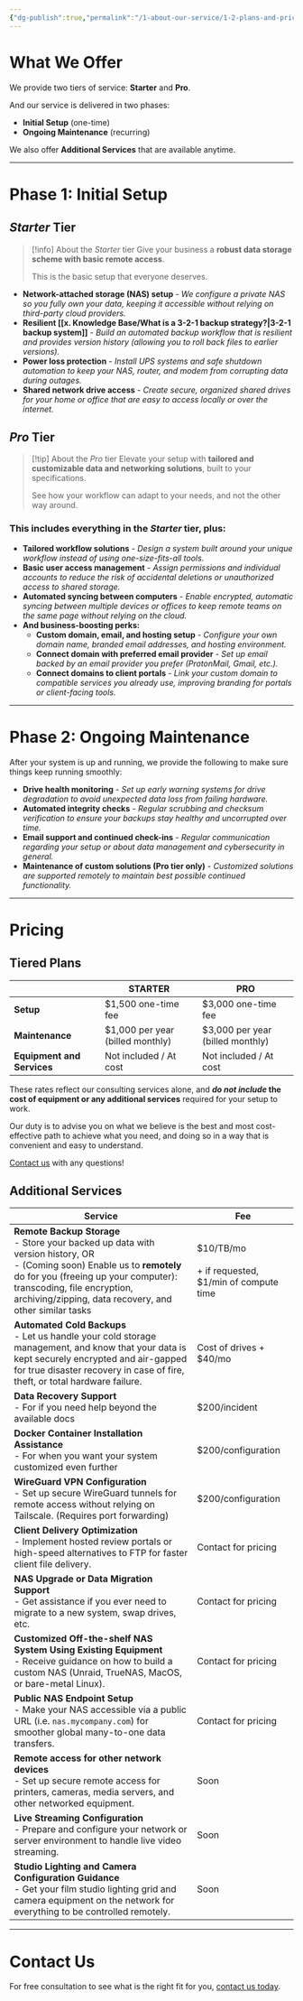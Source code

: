 ```yaml
---
{"dg-publish":true,"permalink":"/1-about-our-service/1-2-plans-and-pricing/"}
---
```


# What We Offer

We provide two tiers of service: **Starter** and **Pro**.

And our service is delivered in two phases:

- **Initial Setup** (one-time)
- **Ongoing Maintenance** (recurring)

We also offer **Additional Services** that are available anytime.

---
# Phase 1: Initial Setup

## *Starter* Tier

> [!info] About the *Starter* tier
> Give your business a **robust data storage scheme with basic remote access**.
> 
> This is the basic setup that everyone deserves.

- **Network-attached storage (NAS) setup** - *We configure a private NAS so you fully own your data, keeping it accessible without relying on third-party cloud providers.*
- **Resilient [[x. Knowledge Base/What is a 3-2-1 backup strategy?\|3-2-1 backup system]]** - *Build an automated backup workflow that is resilient and provides version history (allowing you to roll back files to earlier versions).*
- **Power loss protection** - *Install UPS systems and safe shutdown automation to keep your NAS, router, and modem from corrupting data during outages.*
- **Shared network drive access** - *Create secure, organized shared drives for your home or office that are easy to access locally or over the internet.*
## *Pro* Tier

> [!tip] About the *Pro* tier
> Elevate your setup with **tailored and customizable data and networking solutions**, built to your specifications.
> 
> See how your workflow can adapt to your needs, and not the other way around.

### This includes everything in the *Starter* tier, plus:

- **Tailored workflow solutions** - *Design a system built around your unique workflow instead of using one-size-fits-all tools.*
- **Basic user access management** - *Assign permissions and individual accounts to reduce the risk of accidental deletions or unauthorized access to shared storage.*
- **Automated syncing between computers** - *Enable encrypted, automatic syncing between multiple devices or offices to keep remote teams on the same page without relying on the cloud.*
- **And business-boosting perks:**
	- **Custom domain, email, and hosting setup** - *Configure your own domain name, branded email addresses, and hosting environment.*
	- **Connect domain with preferred email provider** - *Set up email backed by an email provider you prefer (ProtonMail, Gmail, etc.).*
	- **Connect domains to client portals** - *Link your custom domain to compatible services you already use, improving branding for portals or client-facing tools.*

---
# Phase 2: Ongoing Maintenance

After your system is up and running, we provide the following to make sure things keep running smoothly:

- **Drive health monitoring** - *Set up early warning systems for drive degradation to avoid unexpected data loss from failing hardware.*
- **Automated integrity checks** - *Regular scrubbing and checksum verification to ensure your backups stay healthy and uncorrupted over time.*
- **Email support and continued check-ins** - *Regular communication regarding your setup or about data management and cybersecurity in general.*
- **Maintenance of custom solutions (Pro tier only)** - *Customized solutions are supported remotely to maintain best possible continued functionality.*

---
# Pricing

## Tiered Plans

|                            | **STARTER**                      | **PRO**                          |
| -------------------------- | -------------------------------- | -------------------------------- |
| **Setup**                  | $1,500 one-time fee              | $3,000 one-time fee              |
| **Maintenance**            | $1,000 per year (billed monthly) | $3,000 per year (billed monthly) |
| **Equipment and Services** | Not included / At cost           | Not included / At cost           |

These rates reflect our consulting services alone, and ***do not include* the cost of equipment or any additional services** required for your setup to work.

Our duty is to advise you on what we believe is the best and most cost-effective path to achieve what you need, and doing so in a way that is convenient and easy to understand.

[Contact us](mailto:contact@strayframes.com) with any questions!

## Additional Services

| Service                                                                                                                                                                                                                                                         | Fee                                                       |
| --------------------------------------------------------------------------------------------------------------------------------------------------------------------------------------------------------------------------------------------------------------- | --------------------------------------------------------- |
| **Remote Backup Storage**  <br>- Store your backed up data with version history, OR<br>- (Coming soon) Enable us to **remotely** do for you (freeing up your computer): transcoding, file encryption, archiving/zipping, data recovery, and other similar tasks | $10/TB/mo<br>  <br>+ if requested, $1/min of compute time |
| **Automated Cold Backups**  <br>- Let us handle your cold storage management, and know that your data is kept securely encrypted and air-gapped for true disaster recovery in case of fire, theft, or total hardware failure.                                   | Cost of drives + $40/mo                                   |
| **Data Recovery Support**  <br>- For if you need help beyond the available docs                                                                                                                                                                                 | $200/incident                                             |
| **Docker Container Installation Assistance**<br>- For when you want your system customized even further                                                                                                                                                         | $200/configuration                                        |
| **WireGuard VPN Configuration**<br>- Set up secure WireGuard tunnels for remote access without relying on Tailscale. (Requires port forwarding)                                                                                                                 | $200/configuration                                        |
| **Client Delivery Optimization**<br>- Implement hosted review portals or high-speed alternatives to FTP for faster client file delivery.                                                                                                                        | Contact for pricing                                       |
| **NAS Upgrade or Data Migration Support**<br>- Get assistance if you ever need to migrate to a new system, swap drives, etc.                                                                                                                                    | Contact for pricing                                       |
| **Customized Off-the-shelf NAS System Using Existing Equipment**<br>- Receive guidance on how to build a custom NAS (Unraid, TrueNAS, MacOS, or bare-metal Linux).                                                                                              | Contact for pricing                                       |
| **Public NAS Endpoint Setup**<br>- Make your NAS accessible via a public URL (i.e. `nas.mycompany.com`) for smoother global many-to-one data transfers.                                                                                                         | Contact for pricing                                       |
| **Remote access for other network devices**<br>- Set up secure remote access for printers, cameras, media servers, and other networked equipment.                                                                                                               | Soon                                                      |
| **Live Streaming Configuration**<br>- Prepare and configure your network or server environment to handle live video streaming.                                                                                                                                  | Soon                                                      |
| **Studio Lighting and Camera Configuration Guidance**<br>- Get your film studio lighting grid and camera equipment on the network for everything to be controlled remotely.                                                                                     | Soon                                                      |

---
# Contact Us

For free consultation to see what is the right fit for you, [contact us today](mailto:contact@strayframes.com).